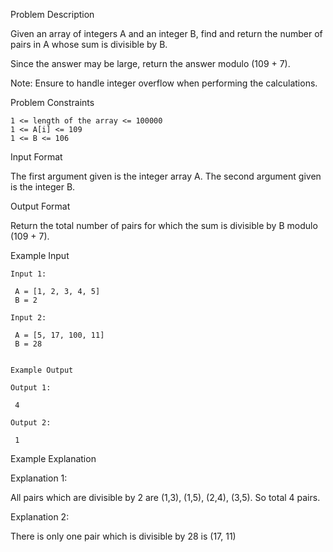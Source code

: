 Problem Description

Given an array of integers A and an integer B, find and return the number of pairs in A whose sum is divisible by B.

Since the answer may be large, return the answer modulo (109 + 7).

Note: Ensure to handle integer overflow when performing the calculations.


Problem Constraints

    1 <= length of the array <= 100000
    1 <= A[i] <= 109
    1 <= B <= 106



Input Format

The first argument given is the integer array A.
The second argument given is the integer B.



Output Format

Return the total number of pairs for which the sum is divisible by B modulo (109 + 7).



Example Input

    Input 1:
    
     A = [1, 2, 3, 4, 5]
     B = 2
    
    Input 2:
    
     A = [5, 17, 100, 11]
     B = 28
    
    
    Example Output
    
    Output 1:
    
     4
    
    Output 2:
    
     1


Example Explanation

Explanation 1:

 All pairs which are divisible by 2 are (1,3), (1,5), (2,4), (3,5). 
 So total 4 pairs.

Explanation 2:

 There is only one pair which is divisible by 28 is (17, 11)
 